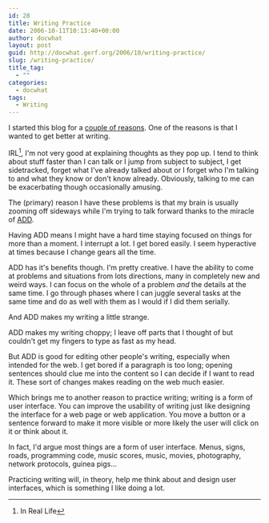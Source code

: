 ```yaml
---
id: 28
title: Writing Practice
date: 2006-10-11T10:13:40+00:00
author: docwhat
layout: post
guid: http://docwhat.gerf.org/2006/10/writing-practice/
slug: /writing-practice/
title_tag:
  - ""
categories:
  - docwhat
tags:
  - Writing
---
```

I started this blog for a [couple of reasons](http://docwhat.gerf.org/2006/09/moving-to-a-blog/). One of the reasons is that I wanted to get better at writing.

IRL[^1], I'm not very good at explaining thoughts as they pop up. I tend to think about stuff faster than I can talk or I jump from subject to subject, I get sidetracked, forget what I've already talked about or I forget who I'm talking to and what they know or don't know already. Obviously, talking to me can be exacerbating though occasionally amusing.



The (primary) reason I have these problems is that my brain is usually zooming off sideways while I'm trying to talk forward thanks to the miracle of [ADD](http://en.wikipedia.org/wiki/Attention-deficit_disorder).

Having ADD means I might have a hard time staying focused on things for more than a moment. I interrupt a lot. I get bored easily. I seem hyperactive at times because I change gears all the time.

ADD has it's benefits though. I'm pretty creative. I have the ability to come at problems and situations from lots directions, many in completely new and weird ways. I can focus on the whole of a problem *and* the details at the same time. I go through phases where I can juggle several tasks at the same time and do as well with them as I would if I did them serially.

And ADD makes my writing a little strange.

ADD makes my writing choppy; I leave off parts that I thought of but couldn't get my fingers to type as fast as my head.

But ADD is good for editing other people's writing, especially when intended for the web. I get bored if a paragraph is too long; opening sentences should clue me into the content so I can decide if I want to read it. These sort of changes makes reading on the web much easier.

Which brings me to another reason to practice writing; writing is a form of user interface. You can improve the usability of writing just like designing the interface for a web page or web application. You move a button or a sentence forward to make it more visible or more likely the user will click on it or think about it.

In fact, I'd argue most things are a form of user interface. Menus, signs, roads, programming code, music scores, music, movies, photography, network protocols, guinea pigs…

Practicing writing will, in theory, help me think about and design user interfaces, which is something I like doing a lot.

[^1]: In Real Life